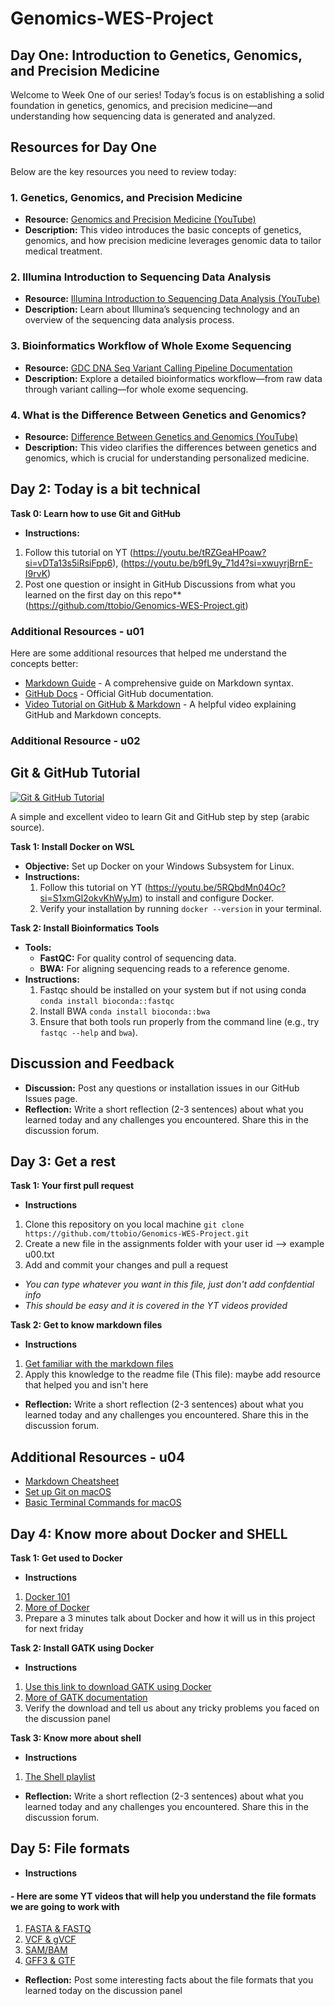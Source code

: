 # Genomics-WES-Project
## Day One: Introduction to Genetics, Genomics, and Precision Medicine

Welcome to Week One of our  series! Today’s focus is on establishing a solid foundation in genetics, genomics, and precision medicine—and understanding how sequencing data is generated and analyzed.

## Resources for Day One

Below are the key resources you need to review today:

### 1. Genetics, Genomics, and Precision Medicine
- **Resource:** [Genomics and Precision Medicine (YouTube)](https://www.youtube.com/watch?v=edXEzu9cGgg&t=1845s&pp=ygUfZ2Vub21pY3MgYW5kIHByZWNpc2lvbiBtZWRpY2luZQ%3D%3D)
- **Description:** This video introduces the basic concepts of genetics, genomics, and how precision medicine leverages genomic data to tailor medical treatment.

### 2. Illumina Introduction to Sequencing Data Analysis
- **Resource:** [Illumina Introduction to Sequencing Data Analysis (YouTube)](https://www.youtube.com/watch?v=XdoAnsDPMfA&pp=ygUgd2hvbGUgZXhvbWUgc2VxdWVuY2luZyBleHBsYWluZWQ%3D)
- **Description:** Learn about Illumina’s sequencing technology and an overview of the sequencing data analysis process.

### 3. Bioinformatics Workflow of Whole Exome Sequencing
- **Resource:** [GDC DNA Seq Variant Calling Pipeline Documentation](https://docs.gdc.cancer.gov/Data/Bioinformatics_Pipelines/DNA_Seq_Variant_Calling_Pipeline/)
- **Description:** Explore a detailed bioinformatics workflow—from raw data through variant calling—for whole exome sequencing.

### 4. What is the Difference Between Genetics and Genomics?
- **Resource:** [Difference Between Genetics and Genomics (YouTube)](https://youtu.be/9p2q867t7Ow?si=mTme8SboDU0_w4p5)
- **Description:** This video clarifies the differences between genetics and genomics, which is crucial for understanding personalized medicine.

## Day 2: Today is a bit technical

**Task 0: Learn how to use Git and GitHub**
- **Instructions:**
1. Follow this tutorial on YT (https://youtu.be/tRZGeaHPoaw?si=vDTa13s5iRsiFpp6),
(https://youtu.be/b9fL9y_71d4?si=xwuyrjBrnE-I9rvK)
2. Post one question or insight in GitHub Discussions from what you learned on the first day on this repo** (https://github.com/ttobio/Genomics-WES-Project.git)

### Additional Resources - u01  
Here are some additional resources that helped me understand the concepts better:  
- [Markdown Guide](https://www.markdownguide.org/) - A comprehensive guide on Markdown syntax.  
- [GitHub Docs](https://docs.github.com/en) - Official GitHub documentation.  
- [Video Tutorial on GitHub & Markdown](https://youtu.be/fDkR0TDR9dI?si=vILUoDYfh2m4U4Cm) - A helpful video explaining GitHub and Markdown concepts.

### Additional Resource - u02
## Git & GitHub Tutorial

[![Git & GitHub Tutorial](https://img.youtube.com/vi/Q6G-J54vgKc/0.jpg)](https://youtu.be/Q6G-J54vgKc?si=5tfCH_6tXJwteamL)

A simple and excellent video to learn Git and GitHub step by step (arabic source).

**Task 1: Install Docker on WSL**
- **Objective:** Set up Docker on your Windows Subsystem for Linux.
- **Instructions:**  
  1. Follow this tutorial on YT (https://youtu.be/5RQbdMn04Oc?si=S1xmGl2okvKhWyJm) to install and configure Docker.
  2. Verify your installation by running `docker --version` in your terminal.

**Task 2: Install Bioinformatics Tools**
- **Tools:**  
  - **FastQC:** For quality control of sequencing data.
  - **BWA:** For aligning sequencing reads to a reference genome.
- **Instructions:**  
  1. Fastqc should be installed on your system but if not using conda `conda install bioconda::fastqc`
  2. Install BWA `conda install bioconda::bwa`
  2. Ensure that both tools run properly from the command line (e.g., try `fastqc --help` and `bwa`).

## Discussion and Feedback

- **Discussion:** Post any questions or installation issues in our GitHub Issues page.
- **Reflection:** Write a short reflection (2-3 sentences) about what you learned today and any challenges you encountered. Share this in the discussion forum.

## Day 3: Get a rest

**Task 1: Your first pull request**
- **Instructions**
1. Clone this repository on you local machine `git clone https://github.com/ttobio/Genomics-WES-Project.git`
2. Create a new file in the assignments folder with your user id --> example u00.txt
3. Add and commit your changes and pull a request
- *You can type whatever you want in this file, just don't add confdential info*
- *This should be easy and it is covered in the YT videos provided*

**Task 2: Get to know markdown files**
- **Instructions**
1. [Get familiar with the markdown files](https://github.com/adam-p/markdown-here/wiki/Markdown-Cheatsheet)
2. Apply this knowledge to the readme file (This file): maybe add resource that helped you and isn't here

- **Reflection:** Write a short reflection (2-3 sentences) about what you learned today and any challenges you encountered. Share this in the discussion forum.

## Additional Resources  - u04
- [Markdown Cheatsheet](https://github.com/adam-p/markdown-here/wiki/Markdown-Cheatsheet)  
- [Set up Git on macOS](https://www.atlassian.com/git/tutorials/install-git#mac-os-x)  
- [Basic Terminal Commands for macOS](https://www.macworld.com/article/671468/how-to-use-the-terminal-on-mac.html)

## Day 4: Know more about Docker and SHELL

**Task 1: Get used to Docker**
- **Instructions**
1. [Docker 101](https://youtu.be/eGz9DS-aIeY?si=KYJRg5YzS0JVQKpW)
2. [More of Docker](https://youtu.be/RqTEHSBrYFw?si=CSK5VMEb79hTFRzq)
3. Prepare a 3 minutes talk about Docker and how it will us in this project for next friday

**Task 2: Install GATK using Docker**
- **Instructions**
1. [Use this link to download GATK using Docker](https://hub.docker.com/r/broadinstitute/gatk/)
2. [More of GATK documentation](https://github.com/broadinstitute/gatk)
3. Verify the download and tell us about any tricky problems you faced on the discussion panel

**Task 3: Know more about shell**
- **Instructions**
1. [The Shell playlist](https://youtube.com/playlist?list=PLA86D04D6E0BFD2E0&si=bLIDog2l41W0w0Zv)


- **Reflection:** Write a short reflection (2-3 sentences) about what you learned today and any challenges you encountered. Share this in the discussion forum.

## Day 5: File formats
- **Instructions**
#### - Here are some YT videos that will help you understand the file formats we are going to work with 
1. [FASTA & FASTQ](https://youtu.be/xYEre9DtIqA?si=MsgBaiiCILqNry5-)
2. [VCF & gVCF](https://youtu.be/cBDZSGf9HRE?si=Oi5WkQCZrxhDuw40)
3. [SAM/BAM](https://youtu.be/vh6l9aPFUgU?si=F_T-ltv6TPh00Lc9)
4. [GFF3 & GTF](https://youtu.be/vh6l9aPFUgU?si=F_T-ltv6TPh00Lc9)


- **Reflection:** Post some interesting facts about the file formats that you learned today on the discussion panel
